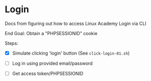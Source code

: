 # Login

Docs from figuring out how to access Linux Academy Login via CLI

End Goal: Obtain a "PHPSESSIONID" cookie

Steps:
- [x] Simulate clicking 'login' button (See `click-login-01.sh`)
- [ ] Log in using provided email/password
- [ ] Get access token/PHPSESSIONID

